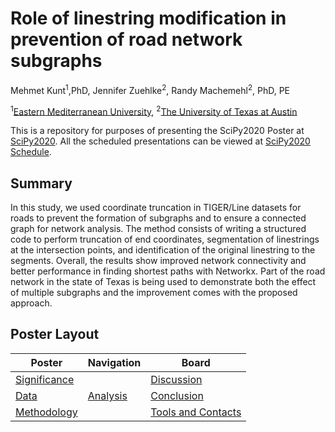# Role of linestring modification in prevention of road network subgraphs
Mehmet Kunt<sup>1</sup>,PhD, Jennifer Zuehlke<sup>2</sup>, Randy Machemehl<sup>2</sup>, PhD, PE

<sup>1</sup>[Eastern Mediterranean University](https://www.emu.edu.tr/en), <sup>2</sup>[The University of Texas at Austin](https://www.utexas.edu/)

This is a repository for purposes of presenting the SciPy2020 Poster at [SciPy2020](https://www.scipy2020.scipy.org). All the scheduled presentations can be viewed at [SciPy2020 Schedule](https://na.eventscloud.com/ehome/487022?&t=d2917a15274e1daf79d80a4253f01e7a).


## Summary
In this study, we used coordinate truncation in TIGER/Line datasets for roads to prevent the formation of subgraphs and to ensure a connected graph for network analysis. The method consists of writing a structured code to perform truncation of end coordinates, segmentation of linestrings at the intersection points, and identification of the original linestring to the segments. Overall, the results show improved network connectivity and better performance in finding shortest paths with Networkx. Part of the road network in the state of Texas is being used to demonstrate both the effect of multiple subgraphs and the improvement comes with the proposed approach.

## Poster Layout

| <center>Poster</center>           | <center>Navigation</center>   | <center>Board</center>                              |
|:----------------------------------|:------------------------------|:----------------------------------------------------|
| [Significance](./significance.md) |    | [Discussion](./Discussion&Conclusion.md#Discussion) |
| [Data](./Data.md)                 | [Analysis](./Analysis.md)     | [Conclusion](./Discussion&Conclusion.md#Conclusion) |
| [Methodology](./Methodology.md)   |      | [Tools and Contacts](./contacts.md)                 |

